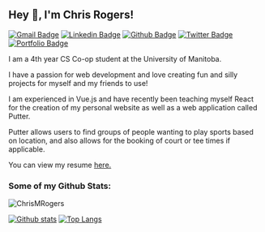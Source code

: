 ## Hey 👋, I'm Chris Rogers!
[![Gmail Badge](https://img.shields.io/badge/-chrisrogers98@icloud.com-c14438?style=flat&logo=Gmail&logoColor=white&link=mailto:chrisrogers98@icloud.com)](mailto:chrisrogers98@icloud.com) 
[![Linkedin Badge](https://img.shields.io/badge/-chrismrogers-0072b1?style=flat&logo=Linkedin&logoColor=white&link=https://www.linkedin.com/in/chris-mrogers/)](https://www.linkedin.com/in/chris-mrogers/) [![Github Badge](https://img.shields.io/badge/-ChrisMRogers-grey?style=flat&logo=github&logoColor=white&link=https://github.com/ChrisMRogers/)](https://www.github.com/ChrisMRogers/) [![Twitter Badge](https://img.shields.io/badge/-chris_mrogers-00acee?style=flat&logo=twitter&logoColor=white&link=https://twitter.com/chris_mrogers/)](https://www.twitter.com/chris_mrogers/) [![Portfolio Badge](https://img.shields.io/badge/portfolio-web-blue?style=flat&link=https://www.chrisrogers.dev)](https://www.chrisrogers.dev) <p align='left'>I am a 4th year CS Co-op student at the University of Manitoba.

I have a passion for web development and love creating fun and silly projects for myself and my friends to use!</p>
<p align='left'>I am experienced in Vue.js and have recently been teaching myself React for the creation of my personal website as well as a web application called Putter.</p>
<p align='left'>Putter allows users to find groups of people wanting to play sports based on location, and also allows for the booking of court or tee times if applicable. </p>
<p align='left'> You can view my resume <a href='https://www.chrisrogers.dev ' target=_blank><u>here</u>.</a></p>

### Some of my Github Stats:

<p align=left> <img src=https://komarev.com/ghpvc/?username=ChrisMRogers alt=ChrisMRogers /> </p>

[![Github stats](https://github-readme-stats.vercel.app/api?username=ChrisMRogers&show_icons=true&include_all_commits=true)](https://github.com/ChrisMRogers/github-readme-stats)
[![Top Langs](https://github-readme-stats.vercel.app/api/top-langs/?username=ChrisMRogers&layout=compact)](https://github.com/ChrisMRogers/github-readme-stats)
